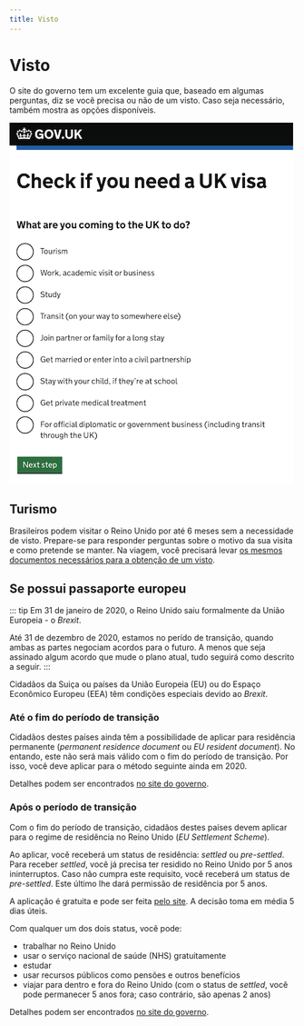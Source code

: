 ```yaml
---
title: Visto
---
```


# Visto

O site do governo tem um excelente guia que, baseado em algumas perguntas, diz se você precisa ou não de um visto. Caso seja necessário, também mostra as opções disponíveis.

[![](./check-if-you-need-a-uk-visa.png)](https://www.gov.uk/check-uk-visa/y/brazil)

## Turismo

Brasileiros podem visitar o Reino Unido por até 6 meses sem a necessidade de visto. Prepare-se para responder perguntas sobre o motivo da sua visita e como pretende se manter. Na viagem, você precisará levar [os mesmos documentos necessários para a obtenção de um visto](https://www.gov.uk/government/publications/visitor-visa-guide-to-supporting-documents/guide-to-supporting-documents-visiting-the-uk).

## Se possui passaporte europeu

::: tip
Em 31 de janeiro de 2020, o Reino Unido saiu formalmente da União Europeia - o _Brexit_.

Até 31 de dezembro de 2020, estamos no perído de transição, quando ambas as partes negociam acordos para o futuro. A menos que seja assinado algum acordo que mude o plano atual, tudo seguirá como descrito a seguir.
:::

Cidadãos da Suiça ou países da União Europeia (EU) ou do Espaço Econômico Europeu (EEA) têm condições especiais devido ao _Brexit_.

### Até o fim do período de transição

Cidadãos destes países ainda têm a possibilidade de aplicar para residência permanente (_permanent residence document_ ou _EU resident document_). No entando, este não será mais válido com o fim do período de transição. Por isso, você deve aplicar para o método seguinte ainda em 2020.

Detalhes podem ser encontrados [no site do governo](https://www.gov.uk/permanent-residence-document-eu-eea).

### Após o período de transição

Com o fim do período de transição, cidadãos destes países devem aplicar para o regime de residência no Reino Unido (_EU Settlement Scheme_).

Ao aplicar, você receberá um status de residência: _settled_ ou _pre-settled_. Para receber _settled_, você já precisa ter residido no Reino Unido por 5 anos ininterruptos. Caso não cumpra este requisito, você receberá um status de _pre-settled_. Este último lhe dará permissão de residência por 5 anos.

A aplicação é gratuita e pode ser feita [pelo site](https://www.gov.uk/settled-status-eu-citizens-families/applying-for-settled-status). A decisão toma em média 5 dias úteis.

Com qualquer um dos dois status, você pode:

- trabalhar no Reino Unido
- usar o serviço nacional de saúde (NHS) gratuitamente
- estudar
- usar recursos públicos como pensões e outros benefícios
- viajar para dentro e fora do Reino Unido (com o status de _settled_, você pode permanecer 5 anos fora; caso contrário, são apenas 2 anos)

Detalhes podem ser encontrados [no site do governo](https://www.gov.uk/settled-status-eu-citizens-families).
